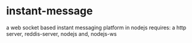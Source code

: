 # instant-message
a web socket based instant messaging platform in nodejs
requires: a http server, reddis-server, nodejs and, nodejs-ws
